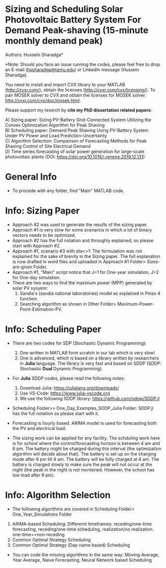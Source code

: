 # Sizing and Scheduling Solar Photovoltaic Battery System For Demand Peak-shaving (15-minute monthly demand peak)
     
     
Authors: Hussein Sharadga*
   
   
*Note: Should you face an issue running the codes, please feel free to drop an E-mail (hssharadga@tamu.edu) or LinkedIn message (Hussein Sharadga).
    
   
You need to install and import CVX library to your MATLAB (http://cvxr.com/), obtain the licenses (http://cvxr.com/cvx/licensing/). To pair MOSEK solver to CVX and obtain the licenses for MOSEK solver: http://cvxr.com/cvx/doc/mosek.html.
   
Please support my reserch by **cite my PhD dissertation related papers**:
   
A)  Sizing paper: Sizing PV-Battery Grid-Connected System Utilizing the Convex Optimization Algorithm for Peak Shaving   
B)  Scheduling paper: Demand Peak Shaving Using PV-Battery System Under PV Power and Load Prediction-Uncertainty   
C)  Algorithm Selection: Comparison of Forecasting Methods for Peak Shaving Control of Site Electrical Demand  
D)  Time series forecasting of solar power generation for large-scale photovoltaic plants (DOI: https://doi.org/10.1016/j.renene.2019.12.131)
   
# General Info   
- To procede with any folder, find "Main" MATLAB code.
   
# Info: Sizing Paper


- Approach #2 was used to generate the results of the sizing paper. 
- Approach #1 is very slow for some scenarios in which a lot of binary vectors needs to be optimized. 
- Approach #2 has the full notation and throughly explained, so please start with Approach #2.
- Approach #1, scenario #3 with eta<>1: The formulation was not explained for the sake of brevity in the Sizing paper. The full explanation is now drafted in word files and uploaded in Approach #1 Folder> Sizes-are-given Folder.
- Approach #1, "Main" script notice that J=1 for One-year simulation, J=2 for One-day simulation.
- There are two ways to find the maximum power (MPP) generated by solar PV sysyem:
   1. Sandia's (sandia national laboratories) model as explained in Pmax 4 function. 
   2. Searching algorithm as shown in Other Folder> Maximum-Power-Point-Estimation-PV.  


# Info: Scheduling Paper
- There are two codes for SDP (Stochastic Dynamic Programming):
    1. One written in MATLAB form scratch in our lab which is very slow!
    2. One is advanced, which is based on a library written by researchers in **Julia** language. The library is very fast and based on SDDP (SDDP: Stochastic **Dual** Dynamic Programming).
- For **Julia** SDDP codes, please read the following notes:

     1. Download Julia: https://julialang.org/downloads/
     2. Use VS-Code: https://www.julia-vscode.org
     3. We use the following SDDP library: https://github.com/odow/SDDP.jl 

- Scheduling Folder>> One_Day_Examples_SDDP_Julia Folder:  SDDP.jl has the full notation so please start with it.
- Forecasting is hourly based. ARIMA model is used for forecasting both the PV and electrical load.
- The sizing work can be applied for any facility. The schduling work here is for school where the control/forecasting horizon is between 4 am and 6 pm. The battery might be charged during this interval (the optimization algorithm will decide about that). The battery is set up on the charging mode after 6 pm till 4 am. The battery will be fully charged at 4 am. The battery is charged slowly to make sure the peak will not occur at the night (the peak in the night is not monteried. However, the school has low load after 6 pm).

# Info: Algorithm Selection
- The following algorithms are covered in  Scheduling Folder> One_Year_Simulations Folder
1) ARIMA-based Scheduling: Differernt timeframes: receding/one-time forecasting, receding/one-time scheduling, realization/no realization.  one-time==non-receding
2) Common Optimal Strategy Scheduling
3) Common Optimal Strategy (Day-name based) Scheduling
- You can code the missing algorithms in the same way: Moving Average, Year Average, Naive Forecasting, Neural Network based Scheduling

